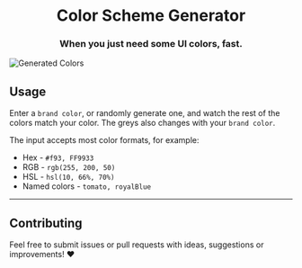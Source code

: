<h1 align="center">Color Scheme Generator</h1>

<h3 align="center">When you just need some UI colors, fast.</h3>

![Generated Colors](https://raw.githubusercontent.com/adevade/color-scheme-generator/develop/dist/generated-colors.png)

## Usage
Enter a `brand color`, or randomly generate one, and watch the rest of the colors match your color. The greys also changes with your `brand color`.

The input accepts most color formats, for example:
* Hex - `#f93, FF9933`
* RGB - `rgb(255, 200, 50)`
* HSL - `hsl(10, 66%, 70%)`
* Named colors - `tomato, royalBlue`

----------

## Contributing
Feel free to submit issues or pull requests with ideas, suggestions or improvements! :heart:
